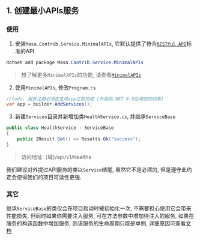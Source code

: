 ## 1. 创建最小APIs服务

### 使用

1. 安装`Masa.Contrib.Service.MinimalAPIs`, 它默认提供了符合[`RESTful API`](https://aws.amazon.com/cn/what-is/restful-api)标准的API

```powershell
dotnet add package Masa.Contrib.Service.MinimalAPIs
```

> 想了解更多`MinimalAPIs`的功能, 请查看[`MinimalAPIs`](/framework/building-blocks/minimal-apis)

2. 使用`MinimalAPIs`, 修改`Program.cs`

```csharp
//todo: 服务注册必须在生成app之前完成 (升级到.NET 6.0后增加的约束)
var app = builder.AddServices();
```

3. 新建`Services`目录并新增加类`HealthService.cs`, 并继承`ServiceBase`

```csharp
public class HealthService : ServiceBase
{
    public IResult Get() => Results.Ok("success");
}
```

> 访问地址: {域}/api/v1/healths

我们建议对外提过API服务的类以`Service`结尾, 虽然它不是必须的, 但是遵守此约定会使得我们的项目可读性更强.

### 其它

继承`ServiceBase`的类仅会在项目启动时被初始化一次, 不需要担心使用它会带来性能损失, 但同时如果你需要注入服务, 可在方法参数中增加待注入的服务, 如果在服务的构造函数中增加服务, 则该服务的生命周期只能是单例, 详细原因可查看[文档](/framework/building-blocks/minimal-apis)